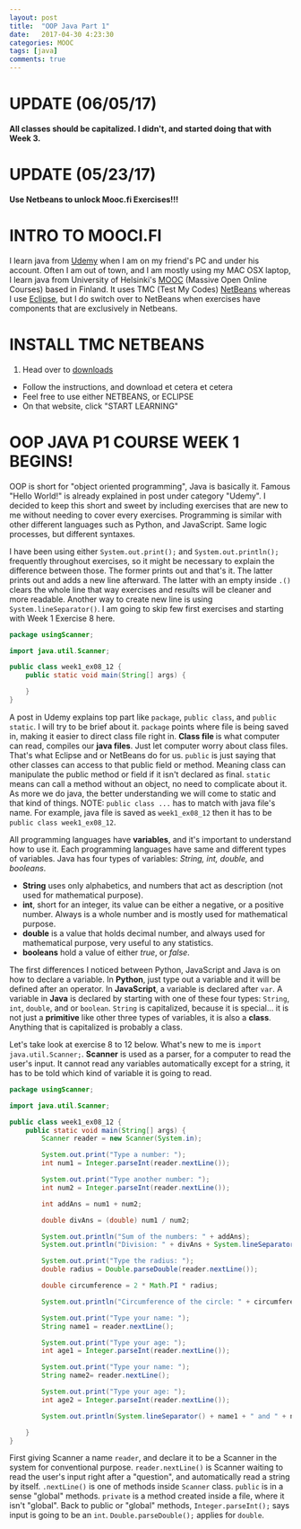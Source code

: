 ```yaml
---
layout: post
title:  "OOP Java Part 1"
date:   2017-04-30 4:23:30
categories: MOOC
tags: [java]
comments: true
---
```


# UPDATE (06/05/17)
<strong>All classes should be capitalized. I didn't, and started doing that with Week 3.</strong>

# UPDATE (05/23/17)
<strong>Use Netbeans to unlock Mooc.fi Exercises!!!</strong>

# INTRO TO MOOCI.FI

I learn java from [Udemy][Udemy] when I am on my friend's PC and under his account.
Often I am out of town, and I am mostly using my MAC OSX laptop, I learn java from University of Helsinki's [MOOC][MOOC] (Massive Open Online Courses) based in Finland. It uses TMC (Test My Codes) [NetBeans][NetBeans] whereas I use [Eclipse][Eclipse], but I do switch over to NetBeans when exercises have components that are exclusively in Netbeans.

# INSTALL TMC NETBEANS

1) Head over to [downloads][downloads]

- Follow the instructions, and download et cetera et cetera
- Feel free to use either NETBEANS, or ECLIPSE
- On that website, click "START LEARNING"


# OOP JAVA P1 COURSE WEEK 1 BEGINS!

OOP is short for "object oriented programming", Java is basically it. Famous "Hello World!" is already explained in post under category "Udemy". I decided to keep this short and sweet by including exercises that are new to me without needing to cover every exercises. Programming is similar with other different languages such as Python, and JavaScript. Same logic processes, but different syntaxes.

I have been using either `System.out.print();` and `System.out.println();` frequently throughout exercises, so it might be necessary to explain the difference between those. The former prints out and that's it. The latter prints out and adds a new line afterward. The latter with an empty inside `.()` clears the whole line that way exercises and results will be cleaner and more readable. Another way to create new line is using `System.lineSeparator()`. I am going to skip few first exercises and starting with Week 1 Exercise 8 here.  

```java
package usingScanner;

import java.util.Scanner;

public class week1_ex08_12 {
	public static void main(String[] args) {

	}
}
```

A post in Udemy explains top part like `package`, `public class`, and `public static`. I will try to be brief about it. `package` points where file is being saved in, making it easier to direct class file right in. <strong> Class file </strong> is what computer can read, compiles our <strong>java files</strong>. Just let computer worry about class files. That's what Eclipse and or NetBeans do for us. `public` is just saying that other classes can access to that public field or method. Meaning class can manipulate the public method or field if it isn't declared as final.  `static` means can call a method without an object, no need to complicate about it. As more we do java, the better understanding we will come to static and that kind of things. NOTE: `public class ...` has to match with java file's name. For example, java file is saved as `week1_ex08_12`  then it has to be `public class week1_ex08_12`.

All programming languages have <strong>variables</strong>, and it's important to understand how to use it. Each programming languages have same and different types of variables. Java has four types of variables: <i>String, int, double,</i> and <i>booleans</i>.

- <strong>String</strong> uses only alphabetics, and numbers that act as description (not used for mathematical purpose).
- <strong>int</strong>, short for an integer, its value can be either a negative, or a positive number. Always is a whole number and is mostly used for mathematical purpose.   
- <strong>double</strong> is a value that holds decimal number, and always used for mathematical purpose, very useful to any statistics.
- <strong>booleans</strong> hold a value of either <i>true</i>, or <i>false</i>.  

The first differences I noticed between Python, JavaScript and Java is on how to declare a variable. In <strong>Python</strong>, just type out a variable and it will be defined after an operator. In <strong>JavaScript</strong>, a variable is declared after `var`. A variable in <strong>Java</strong> is declared by starting with one of these four types: `String`, `int`, `double`, and or `boolean`. `String` is capitalized, because it is special... it is not just a <strong>primitive</strong> like other three types of variables, it is also a <strong>class</strong>. Anything that is capitalized is probably a class.   

Let's take look at exercise 8 to 12 below. What's new to me is `import java.util.Scanner;`. <strong>Scanner</strong> is used as a parser, for a computer to read the user's input. It cannot read any variables automatically except for a string, it has to be told which kind of variable it is going to read.  

```java
package usingScanner;

import java.util.Scanner;

public class week1_ex08_12 {
	public static void main(String[] args) {
		Scanner reader = new Scanner(System.in);

		System.out.print("Type a number: ");
		int num1 = Integer.parseInt(reader.nextLine());

		System.out.print("Type another number: ");
		int num2 = Integer.parseInt(reader.nextLine());

		int addAns = num1 + num2;

		double divAns = (double) num1 / num2;   

		System.out.println("Sum of the numbers: " + addAns);
		System.out.println("Division: " + divAns + System.lineSeparator());

		System.out.print("Type the radius: ");
		double radius = Double.parseDouble(reader.nextLine());

		double circumference = 2 * Math.PI * radius;

		System.out.println("Circumference of the circle: " + circumference + System.lineSeparator());

		System.out.print("Type your name: ");
		String name1 = reader.nextLine();            

		System.out.print("Type your age: ");
		int age1 = Integer.parseInt(reader.nextLine());

		System.out.print("Type your name: ");
		String name2= reader.nextLine();

		System.out.print("Type your age: ");
		int age2 = Integer.parseInt(reader.nextLine());

		System.out.println(System.lineSeparator() + name1 + " and " + name2 + " are " + (age1 + age2) + " years old in total.");

	}
}
```
First giving Scanner a name `reader`, and declare it to be a Scanner in the system for conventional purpose. `reader.nextLine()` is Scanner waiting to read the user's input right after a "question", and automatically read a string by itself. `.nextLine()` is one of methods inside `Scanner` class. `public` is in a sense "global" methods. `private` is a method created inside a file, where it isn't "global". Back to public or "global" methods, `Integer.parseInt();` says input is going to be an `int`. `Double.parseDouble();` applies for `double`.






[Udemy]: https://www.udemy.com
[MOOC]: https://www.mooc.fi/
[NetBeans]: https://www.netbeans.org
[Eclipse]: http://www.eclipse.org/downloads/packages/
[downloads]: http://mooc.fi/courses/general/programming/how-to-get-started.html

